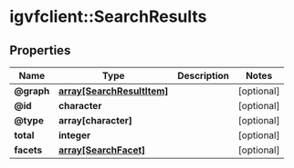 # igvfclient::SearchResults


## Properties
Name | Type | Description | Notes
------------ | ------------- | ------------- | -------------
**@graph** | [**array[SearchResultItem]**](SearchResultItem.md) |  | [optional] 
**@id** | **character** |  | [optional] 
**@type** | **array[character]** |  | [optional] 
**total** | **integer** |  | [optional] 
**facets** | [**array[SearchFacet]**](SearchFacet.md) |  | [optional] 


